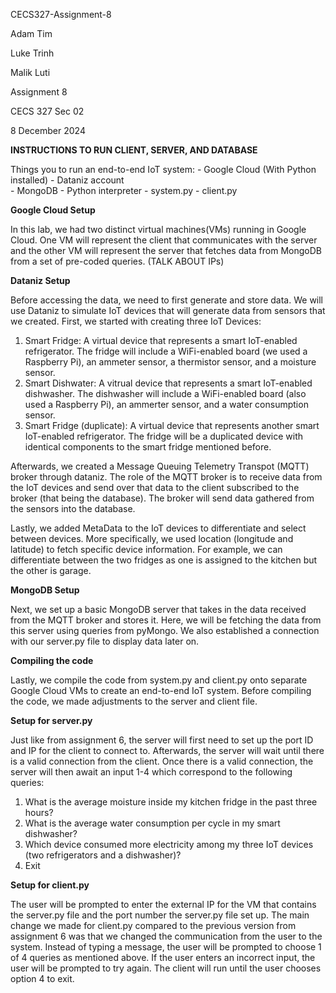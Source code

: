 CECS327-Assignment-8

Adam Tim

Luke Trinh

Malik Luti

Assignment 8

CECS 327 Sec 02

8 December 2024

**INSTRUCTIONS TO RUN CLIENT, SERVER, AND DATABASE**

Things you to run an end-to-end IoT system:
    - Google Cloud (With Python installed)
    - Dataniz account    
    - MongoDB
    - Python interpreter
    - system.py
    - client.py

**Google Cloud Setup**

In this lab, we had two distinct virtual machines(VMs) running in Google Cloud. One VM will represent the client that communicates with the server and the other VM will represent the server that fetches data from MongoDB from a set of pre-coded queries. (TALK ABOUT IPs)

**Dataniz Setup**

Before accessing the data, we need to first generate and store data. We will use Dataniz to simulate IoT devices that will generate data from sensors that we created. First, we started with creating three IoT Devices:
1. Smart Fridge: A virtual device that represents a smart IoT-enabled refrigerator. The fridge will include a WiFi-enabled board (we used a Raspberry Pi), an ammeter sensor, a thermistor sensor, and a moisture sensor.
2. Smart Dishwater: A vitrual device that represents a smart IoT-enabled dishwasher. The dishwasher will include a WiFi-enabled board (also used a Raspberry Pi), an ammerter sensor, and a water consumption sensor.
3. Smart Fridge (duplicate): A virtual device that represents another smart IoT-enabled refrigerator. The fridge will be a duplicated device with identical components to the smart fridge mentioned before.

Afterwards, we created a Message Queuing Telemetry Transpot (MQTT) broker through dataniz. The role of the MQTT broker is to receive data from the IoT devices and send over that data to the client subscribed to the broker (that being the database). The broker will send data gathered from the sensors into the database.

Lastly, we added MetaData to the IoT devices to differentiate and select between devices. More specifically, we used location (longitude and latitude) to fetch specific device information. For example, we can differentiate between the two fridges as one is assigned to the kitchen but the other is garage.

**MongoDB Setup**

Next, we set up a basic MongoDB server that takes in the data received from the MQTT broker and stores it. Here, we will be fetching the data from this server using queries from pyMongo. We also established a connection with our server.py file to display data later on.

**Compiling the code**

Lastly, we compile the code from system.py and client.py onto separate Google Cloud VMs to create an end-to-end IoT system. Before compiling the code, we made adjustments to the server and client file.

**Setup for server.py**

Just like from assignment 6, the server will first need to set up the port ID and IP for the client to connect to. Afterwards, the server will wait until there is a valid connection from the client. Once there is a valid connection, the server will then await an input 1-4 which correspond to the following queries:
1. What is the average moisture inside my kitchen fridge in the past three hours?
2. What is the average water consumption per cycle in my smart dishwasher?
3. Which device consumed more electricity among my three IoT devices (two refrigerators and a dishwasher)?
4. Exit

**Setup for client.py**

The user will be prompted to enter the external IP for the VM that contains the server.py file and the port number the server.py file set up. The main change we made for client.py compared to the previous version from assignment 6 was that we changed the communication from the user to the system. Instead of typing a message, the user will be prompted to choose 1 of 4 queries as mentioned above. If the user enters an incorrect input, the user will be prompted to try again. The client will run until the user chooses option 4 to exit.
